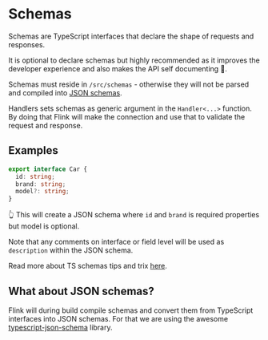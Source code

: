 # Schemas

Schemas are TypeScript interfaces that declare the shape of requests and responses.

It is optional to declare schemas but highly recommended as it improves the developer experience and also makes the API self documenting 🎉.

Schemas must reside in `/src/schemas` - otherwise they will not be parsed and compiled into [JSON schemas](#what-about-json-schemas).

Handlers sets schemas as generic argument in the `Handler<...>` function. By doing that Flink will make the connection and use that to validate the request and response.

## Examples

```typescript
export interface Car {
  id: string;
  brand: string;
  model?: string;
}
```

👆 This will create a JSON schema where `id` and `brand` is required properties but model is optional.

Note that any comments on interface or field level will be used as `description` within the JSON schema.

Read more about TS schemas tips and trix [here](https://github.com/YousefED/typescript-json-schema/blob/master/api.md).

## What about JSON schemas?

Flink will during build compile schemas and convert them from TypeScript interfaces into JSON schemas. For that we are using the awesome [typescript-json-schema](https://github.com/YousefED/typescript-json-schema) library.
